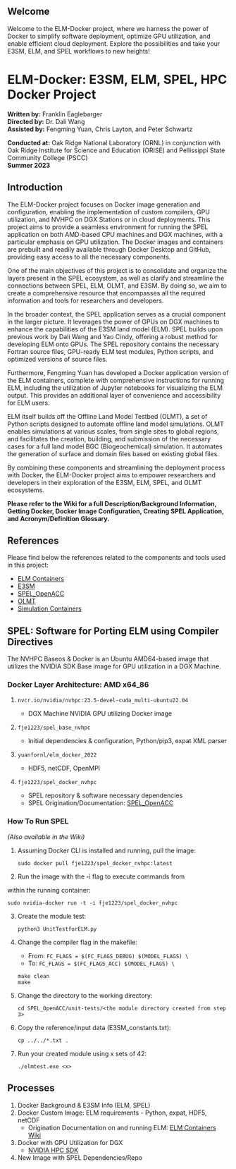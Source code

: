 ## Welcome

Welcome to the ELM-Docker project, where we harness the power of Docker to simplify software deployment, optimize GPU utilization, and enable efficient cloud deployment. Explore the possibilities and take your E3SM, ELM, and SPEL workflows to new heights!

# ELM-Docker: E3SM, ELM, SPEL, HPC Docker Project

**Written by:** Franklin Eaglebarger  
**Directed by:** Dr. Dali Wang  
**Assisted by:** Fengming Yuan, Chris Layton, and Peter Schwartz  

**Conducted at:** Oak Ridge National Laboratory (ORNL) in conjunction with Oak Ridge Institute for Science and Education (ORISE) and Pellissippi State Community College (PSCC)  
**Summer 2023**

## Introduction

The ELM-Docker project focuses on Docker image generation and configuration, enabling the implementation of custom compilers, GPU utilization, and NVHPC on DGX Stations or in cloud deployments. This project aims to provide a seamless environment for running the SPEL application on both AMD-based CPU machines and DGX machines, with a particular emphasis on GPU utilization. The Docker images and containers are prebuilt and readily available through Docker Desktop and GitHub, providing easy access to all the necessary components.

One of the main objectives of this project is to consolidate and organize the layers present in the SPEL ecosystem, as well as clarify and streamline the connections between SPEL, ELM, OLMT, and E3SM. By doing so, we aim to create a comprehensive resource that encompasses all the required information and tools for researchers and developers.

In the broader context, the SPEL application serves as a crucial component in the larger picture. It leverages the power of GPUs on DGX machines to enhance the capabilities of the E3SM land model (ELM). SPEL builds upon previous work by Dali Wang and Yao Cindy, offering a robust method for developing ELM onto GPUs. The SPEL repository contains the necessary Fortran source files, GPU-ready ELM test modules, Python scripts, and optimized versions of source files.

Furthermore, Fengming Yuan has developed a Docker application version of the ELM containers, complete with comprehensive instructions for running ELM, including the utilization of Jupyter notebooks for visualizing the ELM output. This provides an additional layer of convenience and accessibility for ELM users.

ELM itself builds off the Offline Land Model Testbed (OLMT), a set of Python scripts designed to automate offline land model simulations. OLMT enables simulations at various scales, from single sites to global regions, and facilitates the creation, building, and submission of the necessary cases for a full land model BGC (Biogeochemical) simulation. It automates the generation of surface and domain files based on existing global files.

By combining these components and streamlining the deployment process with Docker, the ELM-Docker project aims to empower researchers and developers in their exploration of the E3SM, ELM, SPEL, and OLMT ecosystems.

**Please refer to the Wiki for a full Description/Background Information, Getting Docker, Docker Image Configuration, Creating SPEL Application, and Acronym/Definition Glossary.**

## References

Please find below the references related to the components and tools used in this project:

- [ELM Containers](https://github.com/fmyuan/elm_containers)
- [E3SM](https://github.com/fmyuan/E3SM)
- [SPEL_OpenACC](https://github.com/peterdschwartz/SPEL_OpenACC)
- [OLMT](https://github.com/FASSt-simulation/OLMT)
- [Simulation Containers](https://github.com/FASSt-simulation/simulation_containers)

## SPEL: Software for Porting ELM using Compiler Directives

The NVHPC Baseos & Docker is an Ubuntu AMD64-based image that utilizes the NVIDIA SDK Base image for GPU utilization in a DGX Machine.

### Docker Layer Architecture: AMD x64_86

1. `nvcr.io/nvidia/nvhpc:23.5-devel-cuda_multi-ubuntu22.04`
   - DGX Machine NVIDIA GPU utilizing Docker image

2. `fje1223/spel_base_nvhpc`
   - Initial dependencies & configuration, Python/pip3, expat XML parser

3. `yuanfornl/elm_docker_2022`
   - HDF5, netCDF, OpenMPI

4. `fje1223/spel_docker_nvhpc`
   - SPEL repository & software necessary dependencies
   - SPEL Origination/Documentation: [SPEL_OpenACC](https://github.com/peterdschwartz/SPEL_OpenACC)

### How To Run SPEL
*(Also available in the Wiki)*

1. Assuming Docker CLI is installed and running, pull the image:
   ```
   sudo docker pull fje1223/spel_docker_nvhpc:latest
   ```

2. Run the image with the -i flag to execute commands from

 within the running container:
   ```
   sudo nvidia-docker run -t -i fje1223/spel_docker_nvhpc
   ```

3. Create the module test:
   ```
   python3 UnitTestforELM.py
   ```

4. Change the compiler flag in the makefile:
   - From: `FC_FLAGS = $(FC_FLAGS_DEBUG) $(MODEL_FLAGS) \`
   - To: `FC_FLAGS = $(FC_FLAGS_ACC) $(MODEL_FLAGS) \`
   ```
   make clean
   make
   ```

5. Change the directory to the working directory:
   ```
   cd SPEL_OpenACC/unit-tests/<the module directory created from step 3>
   ```

6. Copy the reference/input data (E3SM_constants.txt):
   ```
   cp ../../*.txt .
   ```

7. Run your created module using x sets of 42:
   ```
   ./elmtest.exe <x>
   ```

## Processes

1. Docker Background & E3SM Info (ELM, SPEL)
2. Docker Custom Image: ELM requirements - Python, expat, HDF5, netCDF
   - Origination Documentation on and running ELM: [ELM Containers Wiki](https://github.com/fmyuan/elm_containers/wiki)
3. Docker with GPU Utilization for DGX
   - [NVIDIA HPC SDK](https://developer.nvidia.com/hpc-sdk)
4. New Image with SPEL Dependencies/Repo